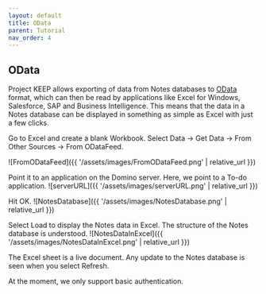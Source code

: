 ```yaml
---
layout: default
title: OData
parent: Tutorial
nav_order: 4
---
```


## OData

Project KEEP allows exporting of data from Notes databases to [OData](https://www.odata.org) format, which can then be read by applications like Excel for Windows, Salesforce, SAP and Business Intelligence.
This means that the data in a Notes database can be displayed in something as simple as Excel with just a few clicks.

Go to Excel and create a blank Workbook. Select Data -> Get Data -> From Other Sources -> From ODataFeed.

![FromODataFeed]({{ '/assets/images/FromODataFeed.png' | relative_url }})

Point it to an application on the Domino server. Here, we point to a To-do application.
![serverURL]({{ '/assets/images/serverURL.png' | relative_url }})

Hit OK.
![NotesDatabase]({{ '/assets/images/NotesDatabase.png' | relative_url }})

Select Load to display the Notes data in Excel. The structure of the Notes database is understood.
![NotesDataInExcel]({{ '/assets/images/NotesDataInExcel.png' | relative_url }})

The Excel sheet is a live document. Any update to the Notes database is seen when you select Refresh.

At the moment, we only support basic authentication.
